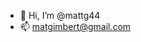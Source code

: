 - 👋 Hi, I’m @mattg44
- 📫 matgimbert@gmail.com

<!---
mattg44/mattg44 is a ✨ special ✨ repository because its `README.md` (this file) appears on your GitHub profile.
You can click the Preview link to take a look at your changes.
--->
